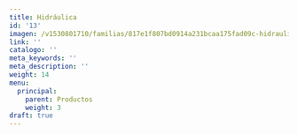 ```yaml
---
title: Hidráulica
id: '13'
imagen: /v1530801710/familias/817e1f807bd0914a231bcaa175fad09c-hidraulica.jpg
link: ''
catalogo: ''
meta_keywords: ''
meta_description: ''
weight: 14
menu:
  principal:
    parent: Productos
    weight: 3
draft: true
---
```




